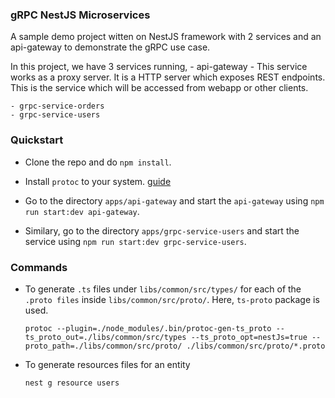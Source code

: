 ### gRPC NestJS Microservices

A sample demo project witten on NestJS framework with 2 services and an api-gateway to demonstrate the gRPC use case.


In this project, we have 3 services running,
    - api-gateway
        - This service works as a proxy server. It is a HTTP server which exposes REST endpoints. This is the service which will be accessed from webapp or other clients.

    - grpc-service-orders
    - grpc-service-users


### Quickstart

- Clone the repo and do `npm install`.

- Install `protoc` to your system. [guide](https://grpc.io/docs/protoc-installation/)

- Go to the directory `apps/api-gateway` and start the `api-gateway` using `npm run start:dev api-gateway`.

- Similary, go to the directory `apps/grpc-service-users` and start the service using `npm run start:dev grpc-service-users`.

### Commands

- To generate `.ts` files under `libs/common/src/types/` for each of the `.proto files` inside `libs/common/src/proto/`. Here, `ts-proto` package is used.
    ```
    protoc --plugin=./node_modules/.bin/protoc-gen-ts_proto --ts_proto_out=./libs/common/src/types --ts_proto_opt=nestJs=true --proto_path=./libs/common/src/proto/ ./libs/common/src/proto/*.proto
    ```

- To generate resources files for an entity
    ```
    nest g resource users
    ```